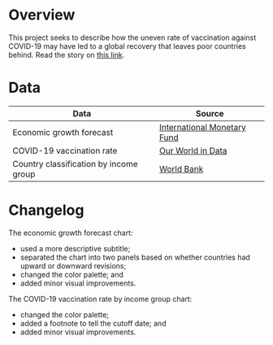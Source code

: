 # Overview

This project seeks to describe how the uneven rate of vaccination against COVID-19 may have led to a global recovery that leaves poor countries behind. Read the story on [this link](https://www.thejakartapost.com/news/2021/08/01/slow-vaccination-takes-toll-on-indonesia-in-uneven-global-recovery.html).


# Data

Data | Source |  
---- | ------ |  
Economic growth forecast | [International Monetary Fund](https://www.imf.org/en/Publications/WEO/Issues/2021/07/27/world-economic-outlook-update-july-2021) |  
COVID-19 vaccination rate | [Our World in Data](https://ourworldindata.org/coronavirus) |  
Country classification by income group | [World Bank](https://datahelpdesk.worldbank.org/knowledgebase/articles/906519-world-bank-country-and-lending-groups) |  


# Changelog

The economic growth forecast chart:  
- used a more descriptive subtitle;  
- separated the chart into two panels based on whether countries had upward or downward revisions;  
- changed the color palette; and  
- added minor visual improvements.

The COVID-19 vaccination rate by income group chart:   
- changed the color palette;  
- added a footnote to tell the cutoff date; and  
- added minor visual improvements.
